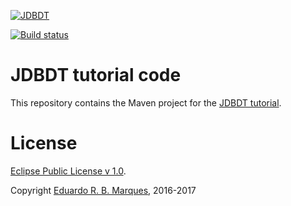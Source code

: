 [![JDBDT](https://raw.githubusercontent.com/edrdo/jdbdt/master/src/site/resources/images/jdbdt-logo.png)](http://jdbdt.org)

[![Build status](https://api.travis-ci.org/edrdo/jdbdt-tutorial.png?branch=master)](https://travis-ci.org/edrdo/jdbdt-tutorial)

# JDBDT tutorial code

This repository contains the Maven project for the [JDBDT tutorial](http://jdbdt.org/Tutorial.html).

# License

[Eclipse Public License v 1.0](http://www.eclipse.org/legal/epl-v10.html).

Copyright [Eduardo R. B. Marques](http://www.dcc.fc.up.pt/~edrdo), 2016-2017

